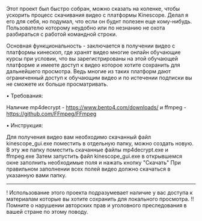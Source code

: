 Этот проект был быстро собран, можно сказать на коленке, чтобы ускорить процесс скачивания видео  с платформы Kinescope. Делал я его для себя, но подумал, что если он буднт полезен еще  кому-нибудь.
Пользователю которому неудобно или по незнанию не охота разбираться с работой командной строки.

Основная функциональность - заключается в получении видео с платформы кинескоп, где хранят видео многие онлайн обучающие курсы при условии, что вы зарегистрированы на этой обучающей платформе и имеете доступ к видео
которое хотите сохранить для дальнейшего просмотра. Ведь многие из таких платформ дают ограниченный доступ к обучающим видео и по истечении подписки вы не сможете их больше просматривать.

• Требования:

Наличие mp4decrypt - https://www.bento4.com/downloads/ и ffmpeg - https://github.com/FFmpeg/FFmpeg

• Инструкция:

Для получения видео вам необходимо скачанный файл kinescope_gui.exe поместить в отдельную папку, можно создать новую. В эту же папку поместить скачанные файлы mp4decrypt.exe и ffmpeg.exe
Затем запустить файл kinescope_gui.exe в открывшемся окне заполнить необходимые поля и нажать кнопку "Скачать" При правильном заполнении всех полей видео должно скачаться в указанную вами папку.

***
! Использование этого проекта подразумевает наличие у вас доступа к материалам которые вы хотите сохранить для локального просмотра.
!! Помните о нарушении авторских прав и уголовного преследования в вашей стране по этому поводу.
